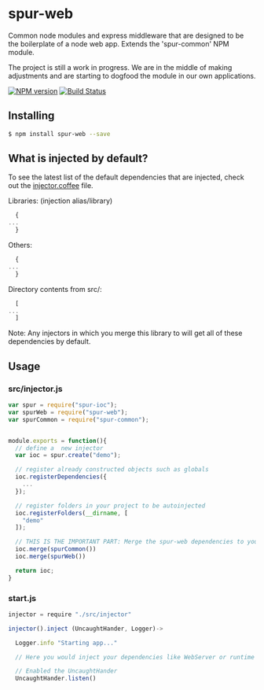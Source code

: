 # spur-web

Common node modules and express middleware that are designed to be the boilerplate of a node web app. Extends the 'spur-common' NPM module.

The project is still a work in progress. We are in the middle of making adjustments and are starting to dogfood the module in our own applications.

[![NPM version](https://badge.fury.io/js/spur-web.png)](http://badge.fury.io/js/spur-web)
[![Build Status](https://travis-ci.org/opentable/spur-web.png?branch=master)](https://travis-ci.org/opentable/spur-web)

## Installing

```bash
$ npm install spur-web --save
```

## What is injected by default?

To see the latest list of the default dependencies that are injected, check out the [injector.coffee](src/injector.coffee) file.

Libraries: (injection alias/library)

```javascript
  {
...
  }
```

Others:

```javascript
  {
...
  }
```

Directory contents from src/:

```javascript
  [
...
  ]
```

Note: Any injectors in which you merge this library to will get all of these dependencies by default.

## Usage

### src/injector.js

```javascript
var spur = require("spur-ioc");
var spurWeb = require("spur-web");
var spurCommon = require("spur-common");


module.exports = function(){
  // define a  new injector
  var ioc = spur.create("demo");

  // register already constructed objects such as globals
  ioc.registerDependencies({
    ...
  });

  // register folders in your project to be autoinjected
  ioc.registerFolders(__dirname, [
    "demo"
  ]);

  // THIS IS THE IMPORTANT PART: Merge the spur-web dependencies to your local container
  ioc.merge(spurCommon())
  ioc.merge(spurWeb())

  return ioc;
}
```

### start.js

```javascript
injector = require "./src/injector"

injector().inject (UncaughtHander, Logger)->

  Logger.info "Starting app..."

  // Here you would inject your dependencies like WebServer or runtime class and start it.

  // Enabled the UncaughtHander
  UncaughtHander.listen()
```

